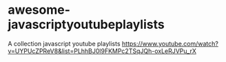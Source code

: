 # awesome-javascriptyoutubeplaylists
A collection javascript youtube playlists 
https://www.youtube.com/watch?v=UYPUcZPReV8&list=PLhhBJ0l9FKMPc2TSqJQh-oxLeRJVPu_rX
